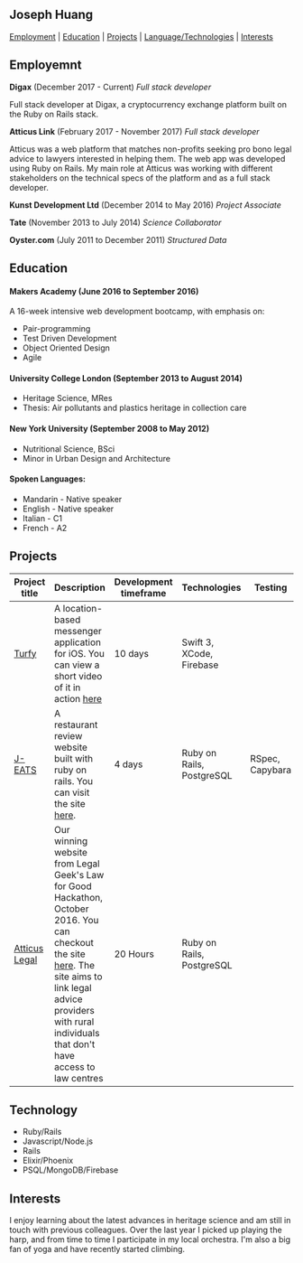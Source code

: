 ## Joseph Huang

[Employment](#employment) | [Education](#education) | [Projects](#projects) | [Language/Technologies](#technology) | [Interests](#interests)


## Employemnt
**Digax** (December 2017 - Current)
*Full stack developer*

Full stack developer at Digax, a cryptocurrency exchange platform built on the Ruby on Rails stack.

**Atticus Link** (February 2017 - November 2017)
*Full stack developer*

Atticus was a web platform that matches non-profits seeking pro bono legal advice to lawyers interested in helping them. The web app was developed using Ruby on Rails. My main role at Atticus was working with different stakeholders on the technical specs of the platform and as a full stack developer.

**Kunst Development Ltd** (December 2014 to May 2016)
*Project Associate*

**Tate** (November 2013 to July 2014)
*Science Collaborator*

**Oyster.com** (July 2011 to December 2011)
*Structured Data*


## Education

#### Makers Academy (June 2016 to September 2016)

A 16-week intensive web development bootcamp, with emphasis on:
- Pair-programming
- Test Driven Development
- Object Oriented Design
- Agile

#### University College London (September 2013 to August 2014)

- Heritage Science, MRes
- Thesis: Air pollutants and plastics heritage in collection care


#### New York University (September 2008 to May 2012)

- Nutritional Science, BSci
- Minor in Urban Design and Architecture




#### Spoken Languages:
- Mandarin - Native speaker
- English - Native speaker
- Italian - C1
- French - A2


## Projects

Project title  | Description  									| Development timeframe | Technologies | Testing
------------- | ------------------------------	| ------------- |------------- |---------
[Turfy](https://github.com/lawrencedawson/turfy) | A location-based messenger application for iOS. You can view a short video of it in action [here](https://www.youtube.com/watch?feature=player_embedded&v=16ccXqqh5W8)  | 10 days | Swift 3, XCode, Firebase
[J-EATS](https://github.com/ercekal/yelp) | A restaurant review website built with ruby on rails. You can visit the site [here](https://j-eats.herokuapp.com). | 4 days | Ruby on Rails, PostgreSQL | RSpec, Capybara
[Atticus Legal](https://github.com/jh2633/Atticus_Legal) | Our winning website from Legal Geek's Law for Good Hackathon, October 2016. You can checkout the site [here](https://atticus-legal.herokuapp.com). The site aims to link legal advice providers with rural individuals that don't have access to law centres | 20 Hours | Ruby on Rails, PostgreSQL |


## Technology

- Ruby/Rails
- Javascript/Node.js
- Rails
- Elixir/Phoenix
- PSQL/MongoDB/Firebase


## Interests

I enjoy learning about the latest advances in heritage science and am still in touch with previous colleagues.
Over the last year I picked up playing the harp, and from time to time I participate in my local orchestra.
I'm also a big fan of yoga and have recently started climbing.
